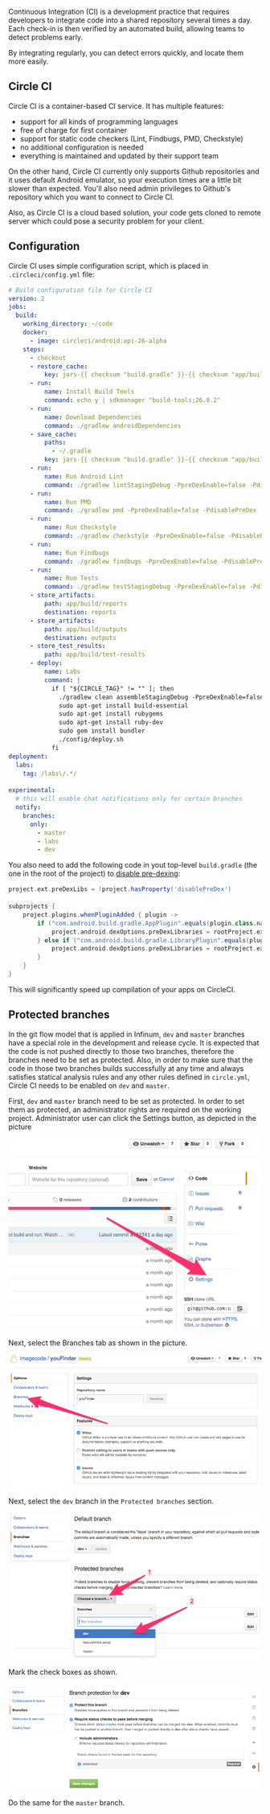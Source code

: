 Continuous Integration (CI) is a development practice that requires developers to integrate code into a shared repository several times a day. Each check-in is then verified by an automated build, allowing teams to detect problems early.

By integrating regularly, you can detect errors quickly, and locate them more easily.

## Circle CI

Circle CI is a container-based CI service. It has multiple features:

* support for all kinds of programming languages
* free of charge for first container
* support for static code checkers (Lint, Findbugs, PMD, Checkstyle)
* no additional configuration is needed
* everything is maintained and updated by their support team

On the other hand, Circle CI currently only supports Github repositories and it uses default Android emulator, so your execution times are a little bit slower than expected.  You'll also need admin privileges to Github's repository which you want to connect to Circle CI.

Also, as Circle CI is a cloud based solution, your code gets cloned to remote server which could pose a security problem for your client.

## Configuration

Circle CI uses simple configuration script, which is placed in `.circleci/config.yml` file:

```yml
# Build configuration file for Circle CI
version: 2
jobs:
  build:
    working_directory: ~/code
    docker:
      - image: circleci/android:api-26-alpha
    steps:
      - checkout
      - restore_cache:
          key: jars-{{ checksum "build.gradle" }}-{{ checksum "app/build.gradle" }}
      - run:
          name: Install Build Tools
          command: echo y | sdkmanager "build-tools;26.0.2"
      - run:
          name: Download Dependencies
          command: ./gradlew androidDependencies
      - save_cache:
          paths:
            - ~/.gradle
          key: jars-{{ checksum "build.gradle" }}-{{ checksum "app/build.gradle" }}
      - run:
          name: Run Android Lint
          command: ./gradlew lintStagingDebug -PpreDexEnable=false -PdisablePreDex --console=plain
      - run:
          name: Run PMD
          command: ./gradlew pmd -PpreDexEnable=false -PdisablePreDex --console=plain
      - run:
          name: Run Checkstyle
          command: ./gradlew checkstyle -PpreDexEnable=false -PdisablePreDex --console=plain
      - run:
          name: Run Findbugs
          command: ./gradlew findbugs -PpreDexEnable=false -PdisablePreDex --console=plain
      - run:
          name: Run Tests
          command: ./gradlew testStagingDebug -PpreDexEnable=false -PdisablePreDex --console=plain
      - store_artifacts:
          path: app/build/reports
          destination: reports
      - store_artifacts:
          path: app/build/outputs
          destination: outputs
      - store_test_results:
          path: app/build/test-results
      - deploy:
          name: Labs
          command: |
            if [ "${CIRCLE_TAG}" != "" ]; then
              ./gradlew clean assembleStagingDebug -PpreDexEnable=false -PdisablePreDex --console=plain
              sudo apt-get install build-essential
              sudo apt-get install rubygems
              sudo apt-get install ruby-dev
              sudo gem install bundler
              ./config/deploy.sh
            fi
deployment:
  labs:
    tag: /labs\/.*/

experimental:
  # this will enable chat notifications only for certain branches
  notify:
    branches:
      only:
        - master
        - labs
        - dev
```

You also need to add the following code in yout top-level `build.gradle` (the one in the root of the project) to [disable pre-dexing](http://tools.android.com/tech-docs/new-build-system/tips#TOC-Improving-Build-Server-performance):

```gradle
project.ext.preDexLibs = !project.hasProperty('disablePreDex')

subprojects {
    project.plugins.whenPluginAdded { plugin ->
        if ("com.android.build.gradle.AppPlugin".equals(plugin.class.name)) {
            project.android.dexOptions.preDexLibraries = rootProject.ext.preDexLibs
        } else if ("com.android.build.gradle.LibraryPlugin".equals(plugin.class.name)) {
            project.android.dexOptions.preDexLibraries = rootProject.ext.preDexLibs
        }
    }
}
```

This will significantly speed up compilation of your apps on CircleCI.

## Protected branches

In the git flow model that is applied in Infinum, `dev` and `master` branches have a special role in the development and release cycle. It is expected that the code is not pushed directly to those two branches, therefore the branches need to be set as protected. Also, in order to make sure that the code in those two branches builds successfully at any time and always satisfies statical analysis rules and any other rules defined in `circle.yml`, Circle CI needs to be enabled on `dev` and `master`.

First, `dev` and `master` branch need to be set as protected. In order to set them as protected, an administrator rights are required on the working project. Administrator user can click the Settings button, as depicted in the picture

![Click on the Settings](/img/CI-protect-branch-click-setting.png)

Next, select the Branches tab as shown in the picture.

![Click on the Branches](/img/CI-protect-branch-click-branches.png)

Next, select the `dev` branch in the `Protected branches` section.

![Select the branch](/img/CI-protect-branch-select.png)

Mark the check boxes as shown.

![Mark check boxes](/img/CI-protect-branch-check.png)

Do the same for the `master` branch.
